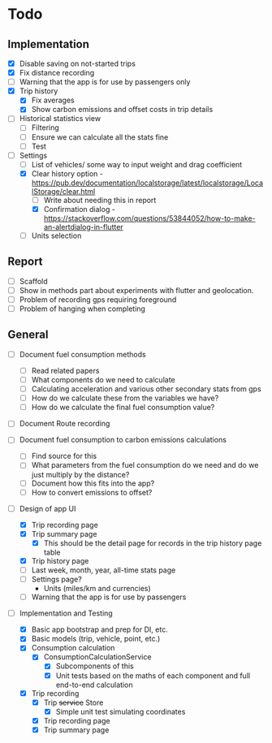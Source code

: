 # Todo
## Implementation
- [x] Disable saving on not-started trips
- [x] Fix distance recording
- [ ] Warning that the app is for use by passengers only
- [x] Trip history
    - [x] Fix averages
    - [x] Show carbon emissions and offset costs in trip details
- [ ] Historical statistics view
    - [ ] Filtering
    - [ ] Ensure we can calculate all the stats fine
    - [ ] Test
- [ ] Settings
    - [ ] List of vehicles/ some way to input weight and drag coefficient
    - [x] Clear history option - https://pub.dev/documentation/localstorage/latest/localstorage/LocalStorage/clear.html
        - [ ] Write about needing this in report
        - [x] Confirmation dialog - https://stackoverflow.com/questions/53844052/how-to-make-an-alertdialog-in-flutter
    - [ ] Units selection

## Report
- [ ] Scaffold
- [ ] Show in methods part about experiments with flutter and geolocation.
- [ ] Problem of recording gps requiring foreground
- [ ] Problem of hanging when completing
## General
- [ ] Document fuel consumption methods
    - [ ] Read related papers
    - [ ] What components do we need to calculate
    - [ ] Calculating acceleration and various other secondary stats from gps
    - [ ] How do we calculate these from the variables we have?
    - [ ] How do we calculate the final fuel consumption value?

- [ ] Document Route recording 

- [ ] Document fuel consumption to carbon emissions calculations
    - [ ] Find source for this
    - [ ] What parameters from the fuel consumption do we need and do we just multiply by the distance?
    - [ ] Document how this fits into the app?
    - [ ] How to convert emissions to offset?

- [ ] Design of app UI
    - [x] Trip recording page
    - [x] Trip summary page
        - [x] This should be the detail page for records in the trip history page table
    - [x] Trip history page
    - [ ] Last week, month, year, all-time stats page
    - [ ] Settings page?
        - Units (miles/km and currencies)
    - [ ] Warning that the app is for use by passengers

- [ ] Implementation and Testing
    - [x] Basic app bootstrap and prep for DI, etc.
    - [x] Basic models (trip, vehicle, point, etc.)
    - [x] Consumption calculation
        - [x] ConsumptionCalculationService
            - [x] Subcomponents of this
            - [x] Unit tests based on the maths of each component and full end-to-end calculation
    - [x] Trip recording
        - [x] Trip ~~service~~ Store
            - [x] Simple unit test simulating coordinates
        - [x] Trip recording page
        - [x] Trip summary page
